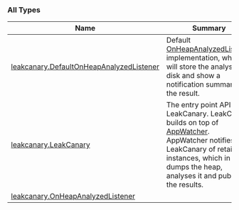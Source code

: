 

### All Types

| Name | Summary |
|---|---|
| [leakcanary.DefaultOnHeapAnalyzedListener](../leakcanary/-default-on-heap-analyzed-listener/index.md) | Default [OnHeapAnalyzedListener](../leakcanary/-on-heap-analyzed-listener/index.md) implementation, which will store the analysis to disk and show a notification summarizing the result. |
| [leakcanary.LeakCanary](../leakcanary/-leak-canary/index.md) | The entry point API for LeakCanary. LeakCanary builds on top of [AppWatcher](#). AppWatcher notifies LeakCanary of retained instances, which in turns dumps the heap, analyses it and publishes the results. |
| [leakcanary.OnHeapAnalyzedListener](../leakcanary/-on-heap-analyzed-listener/index.md) |  |
